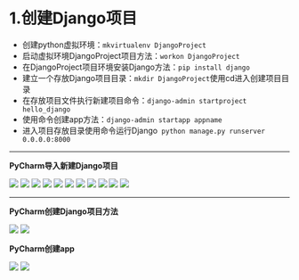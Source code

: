 
# 1.创建Django项目

* 创建python虚拟环境：`mkvirtualenv DjangoProject`
* 启动虚拟环境DjangoProject项目方法：`workon DjangoProject`   
* 在DjangoProject项目环境安装Django方法：`pip install django`
* 建立一个存放Django项目目录：`mkdir DjangoProject`使用cd进入创建项目目录
* 在存放项目文件执行新建项目命令：`django-admin startproject hello_django`
* 使用命令创建app方法：`django-admin startapp appname`
* 进入项目存放目录使用命令运行Django` python manage.py runserver 0.0.0.0:8000`
-----------------------------------------------------------------------

**PyCharm导入新建Django项目**

![](img/CreateDjangoProject1.jpg)
![](img/CreateDjangoProject2.jpg)
![](img/CreateDjangoProject3.jpg)
![](img/CreateDjangoProject4.jpg)
![](img/CreateDjangoProject5.jpg)
![](img/CreateDjangoProject6.jpg)
![](img/CreateDjangoProject7.jpg)
![](img/CreateDjangoProject8.jpg)
![](img/CreateDjangoProject9.jpg)
![](img/CreateDjangoProject10.jpg)
![](img/CreateDjangoProject11.jpg)

-----------------------------------------------------------------------

**PyCharm创建Django项目方法**

![](img/PyCharmCreateProject1.jpg)
![](img/PyCharmCreateProject2.jpg)

**PyCharm创建app**

![](img/PyCharmCreateProject3.jpg)
![](img/PyCharmCreateProject4.jpg)
